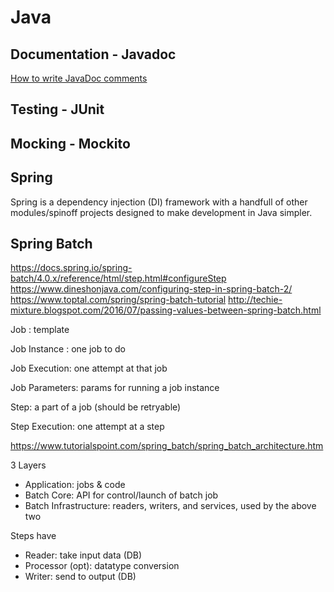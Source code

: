 # Java

## Documentation - Javadoc

[How to write JavaDoc comments](http://www.oracle.com/technetwork/articles/java/index-137868.html)


## Testing - JUnit

## Mocking - Mockito

## Spring

Spring is a dependency injection (DI) framework with a handfull of other modules/spinoff projects designed to make development in Java simpler.

## Spring Batch

https://docs.spring.io/spring-batch/4.0.x/reference/html/step.html#configureStep
https://www.dineshonjava.com/configuring-step-in-spring-batch-2/
https://www.toptal.com/spring/spring-batch-tutorial
http://techie-mixture.blogspot.com/2016/07/passing-values-between-spring-batch.html

Job : template

Job Instance : one job to do

Job Execution: one attempt at that job

Job Parameters: params for running a job instance

Step: a part of a job (should be retryable)

Step Execution: one attempt at a step

https://www.tutorialspoint.com/spring_batch/spring_batch_architecture.htm

3 Layers
  - Application: jobs & code
  - Batch Core: API for control/launch of batch job
  - Batch Infrastructure: readers, writers, and services, used by the above two

Steps have
  - Reader: take input data (DB)
  - Processor (opt): datatype conversion
  - Writer: send to output (DB)